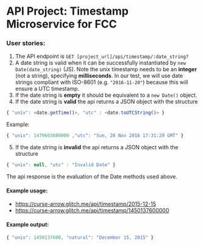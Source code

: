 # API Project: Timestamp Microservice for FCC

### User stories:

1. The API endpoint is `GET [project_url]/api/timestamp/:date_string?`
2. A date string is valid when it can be successfully instantiated by `new Date(date_string)` (JS). Note the unix timestamp needs to be an **integer** (not a string), specifying **milliseconds**. In our test, we will use date strings compliant with ISO-8601 (e.g. `"2016-11-20"`) because this will ensure a UTC timestamp.
3. If the date string is **empty** it should be equivalent to a `new Date()` object.
4. If the date string is **valid** the api returns a JSON object with the structure

```js
{ "unix": <date.getTime()>, "utc" : <date.toUTCString()> }
```

Example:

```js
{ "unix": 1479663089000 ,"utc": "Sun, 20 Nov 2016 17:31:29 GMT" }
```

5. If the date string is **invalid** the api returns a JSON object with the structure

```js
{ "unix": null, "utc" : "Invalid Date" }
```

The api response is the evaluation of the Date methods used above.

#### Example usage:

- https://curse-arrow.glitch.me/api/timestamp/2015-12-15
- https://curse-arrow.glitch.me/api/timestamp/1450137600000

#### Example output:

```js
{ "unix": 1450137600, "natural": "December 15, 2015" }
```
